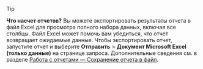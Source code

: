 > [!TIP]
> **Что насчет отчетов?** Вы можете экспортировать результаты отчета в файл Excel для просмотра полного набора данных, включая все столбцы. Файл Excel может помочь вам убедиться, что отчет возвращает ожидаемые данные. Чтобы экспортировать отчет, запустите отчет и выберите **Отправить** > **Документ Microsoft Excel (только данные)** на странице запроса. Дополнительные сведения см. в разделе [Работа с отчетами — Сохранение отчета в файл](../ui-work-report.md#saving-a-report-to-a-file).